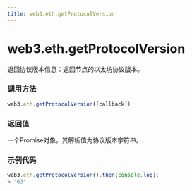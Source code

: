 ```yaml
---
title: web3.eth.getProtocolVersion
---
```


# web3.eth.getProtocolVersion

返回协议版本信息：返回节点的以太坊协议版本。

### 调用方法

```js
web3.eth.getProtocolVersion([callback])
```

### 返回值
一个Promise对象，其解析值为协议版本字符串。

### 示例代码
```js
web3.eth.getProtocolVersion().then(console.log);
> "63"
```